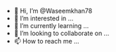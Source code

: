 - 👋 Hi, I’m @Waseemkhan78
- 👀 I’m interested in ...
- 🌱 I’m currently learning ...
- 💞️ I’m looking to collaborate on ...
- 📫 How to reach me ...

<!---
Waseemkhan78/Waseemkhan78 is a ✨ special ✨ repository because its `README.md` (this file) appears on your GitHub profile.
You can click the Preview link to take a look at your changes.
--->

